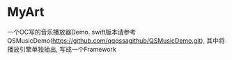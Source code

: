 # MyArt
一个OC写的音乐播放器Demo.
swift版本请参考QSMusicDemo(https://github.com/qqqssagithub/QSMusicDemo.git), 其中将播放引擎单独抽出, 写成一个Framework


